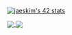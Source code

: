 [![jaeskim's 42 stats](https://badge42.herokuapp.com/api/stats/sahafid)](https://github.com/JaeSeoKim/badge42)


<a href="https://github.com/Forstman1?tab=repositories">
  <img align="center" src="https://github-readme-stats.vercel.app/api/top-langs/?username=Forstman1&theme=dark"/>
</a>


<a href="https://github.com/ridaelfagrouch?tab=repositories">
 <img align="center" src="https://github-readme-stats.vercel.app/api?username=Forstman1&line_height=40&show_icons=true&theme=dark">
